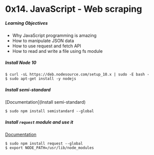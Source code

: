 # 0x14. JavaScript - Web scraping
##### Learning Objectives
- Why JavaScript programming is amazing
- How to manipulate JSON data
- How to use request and fetch API
- How to read and write a file using fs module

##### Install Node 10
```
$ curl -sL https://deb.nodesource.com/setup_10.x | sudo -E bash -
$ sudo apt-get install -y nodejs
```

##### Install semi-standard
[Documentation](Install semi-standard)
```
$ sudo npm install semistandard --global
```

##### Install ```request``` module and use it
[Documentation](https://github.com/request/request)
```
$ sudo npm install request --global
$ export NODE_PATH=/usr/lib/node_modules
```
